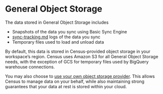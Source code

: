 # General Object Storage

The data stored in General Object Storage includes

* Snapshots of the data you sync using Basic Sync Engine
* [sync-tracking.md](../../syncs/sync-monitoring/sync-tracking.md "mention") logs of the data you sync
* Temporary files used to load and unload data

By default, this data is stored in Census-provided object storage in your workspace’s region. Census uses Amazon S3 for all General Object Storage needs, with the exception of GCS for temporary files used by BigQuery warehouse connections.&#x20;

You may also choose to [use your own object storage provider](bring-your-own-bucket/). This allows Census to manage data on your behalf, while also maintaining strong guarantees that your data at rest is stored within your cloud.
